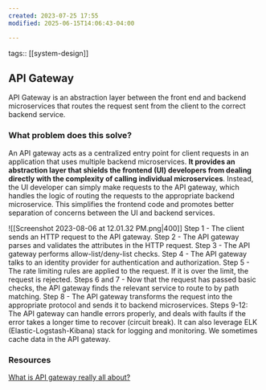 ```yaml
---
created: 2023-07-25 17:55
modified: 2025-06-15T14:06:43-04:00

---
```

tags:: [[system-design]]
## API Gateway
API Gateway is an abstraction layer between the front end and backend microservices that routes the request sent from the client to the correct backend service.
### What problem does this solve?
An API gateway acts as a centralized entry point for client requests in an application that uses multiple backend microservices. **It provides an abstraction layer that shields the frontend (UI) developers from dealing directly with the complexity of calling individual microservices**. Instead, the UI developer can simply make requests to the API gateway, which handles the logic of routing the requests to the appropriate backend microservice. This simplifies the frontend code and promotes better separation of concerns between the UI and backend services.

![[Screenshot 2023-08-06 at 12.01.32 PM.png|400]]
Step 1 - The client sends an HTTP request to the API gateway.
Step 2 - The API gateway parses and validates the attributes in the HTTP request.
Step 3 - The API gateway performs allow-list/deny-list checks.
Step 4 - The API gateway talks to an identity provider for authentication and authorization.
Step 5 - The rate limiting rules are applied to the request. If it is over the limit, the request is rejected.
Steps 6 and 7 - Now that the request has passed basic checks, the API gateway finds the relevant service to route to by path matching.
Step 8 - The API gateway transforms the request into the appropriate protocol and sends it to backend microservices.
Steps 9-12: The API gateway can handle errors properly, and deals with faults if the error takes a longer time to recover (circuit break). It can also leverage ELK (Elastic-Logstash-Kibana) stack for logging and monitoring. We sometimes cache data in the API gateway.
### Resources
[What is API gateway really all about?](https://www.youtube.com/watch?v=1vjOv_f9L8I&list=PLqq-6Pq4lTTbEzejFKFRYfkLGYyOOwq58&index=11)
